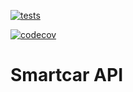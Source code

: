 [![tests](https://github.com/laaraujo/smartcar-api/actions/workflows/tests.yml/badge.svg?branch=main)](https://github.com/laaraujo/smartcar-api/actions/workflows/tests.yml)

[![codecov](https://codecov.io/gh/laaraujo/smartcar-api/graph/badge.svg?token=pBVQTop2J1)](https://codecov.io/gh/laaraujo/smartcar-api)

# Smartcar API
